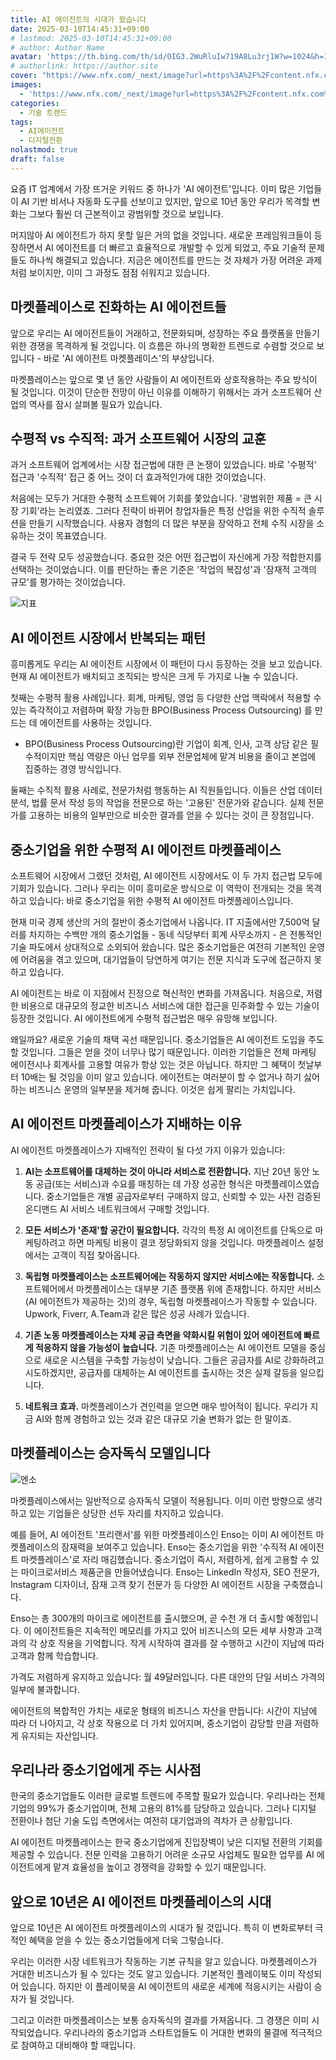 ```yaml
---
title: AI 에이전트의 시대가 왔습니다
date: 2025-03-10T14:45:31+09:00
# lastmod: 2025-03-10T14:45:31+09:00
# author: Author Name
avatar: 'https://th.bing.com/th/id/OIG3.2WuRluIw719A8Lu3rj1W?w=1024&h=1024&rs=1&pid=ImgDetMain'
# authorlink: https://author.site
cover: "https://www.nfx.com/_next/image?url=https%3A%2F%2Fcontent.nfx.com%2Fwp-content%2Fuploads%2F2025%2F02%2FBG-3.webp&w=1080&q=75"
images:
  - 'https://www.nfx.com/_next/image?url=https%3A%2F%2Fcontent.nfx.com%2Fwp-content%2Fuploads%2F2025%2F02%2FBG-3.webp&w=1080&q=75'
categories:
  - 기술 트렌드
tags:
  - AI에이전트
  - 디지털전환
nolastmod: true
draft: false
---
```


요즘 IT 업계에서 가장 뜨거운 키워드 중 하나가 'AI 에이전트'입니다. 이미 많은 기업들이 AI 기반 비서나 자동화 도구를 선보이고 있지만, 앞으로 10년 동안 우리가 목격할 변화는 그보다 훨씬 더 근본적이고 광범위할 것으로 보입니다.

<!--more-->

머지않아 AI 에이전트가 하지 못할 일은 거의 없을 것입니다. 새로운 프레임워크들이 등장하면서 AI 에이전트를 더 빠르고 효율적으로 개발할 수 있게 되었고, 주요 기술적 문제들도 하나씩 해결되고 있습니다. 지금은 에이전트를 만드는 것 자체가 가장 어려운 과제처럼 보이지만, 이미 그 과정도 점점 쉬워지고 있습니다.

## 마켓플레이스로 진화하는 AI 에이전트들

앞으로 우리는 AI 에이전트들이 거래하고, 전문화되며, 성장하는 주요 플랫폼을 만들기 위한 경쟁을 목격하게 될 것입니다. 이 흐름은 하나의 명확한 트렌드로 수렴할 것으로 보입니다 - 바로 'AI 에이전트 마켓플레이스'의 부상입니다.

마켓플레이스는 앞으로 몇 년 동안 사람들이 AI 에이전트와 상호작용하는 주요 방식이 될 것입니다. 이것이 단순한 전망이 아닌 이유를 이해하기 위해서는 과거 소프트웨어 산업의 역사를 잠시 살펴볼 필요가 있습니다.

## 수평적 vs 수직적: 과거 소프트웨어 시장의 교훈

과거 소프트웨어 업계에서는 시장 접근법에 대한 큰 논쟁이 있었습니다. 바로 '수평적' 접근과 '수직적' 접근 중 어느 것이 더 효과적인가에 대한 것이었습니다.

처음에는 모두가 거대한 수평적 소프트웨어 기회를 쫓았습니다. '광범위한 제품 = 큰 시장 기회'라는 논리였죠. 그러다 전략이 바뀌어 창업자들은 특정 산업을 위한 수직적 솔루션을 만들기 시작했습니다. 사용자 경험의 더 많은 부분을 장악하고 전체 수직 시장을 소유하는 것이 목표였습니다.

결국 두 전략 모두 성공했습니다. 중요한 것은 어떤 접근법이 자신에게 가장 적합한지를 선택하는 것이었습니다. 이를 판단하는 좋은 기준은 '작업의 복잡성'과 '잠재적 고객의 규모'를 평가하는 것이었습니다.

![지표](https://www.nfx.com/_next/image?url=https%3A%2F%2Fcontent.nfx.com%2Fwp-content%2Fuploads%2F2025%2F02%2FFinal-Chart.001.jpeg&w=750&q=75)

## AI 에이전트 시장에서 반복되는 패턴

흥미롭게도 우리는 AI 에이전트 시장에서 이 패턴이 다시 등장하는 것을 보고 있습니다. 현재 AI 에이전트가 배치되고 조직되는 방식은 크게 두 가지로 나눌 수 있습니다.

첫째는 수평적 활용 사례입니다. 회계, 마케팅, 영업 등 다양한 산업 맥락에서 적용할 수 있는 즉각적이고 저렴하며 확장 가능한 BPO(Business Process Outsourcing) 를 만드는 데 에이전트를 사용하는 것입니다.
* BPO(Business Process Outsourcing)란 기업이 회계, 인사, 고객 상담 같은 필수적이지만 핵심 역량은 아닌 업무를 외부 전문업체에 맡겨 비용을 줄이고 본업에 집중하는 경영 방식입니다.

둘째는 수직적 활용 사례로, 전문가처럼 행동하는 AI 직원들입니다. 이들은 산업 데이터 분석, 법률 문서 작성 등의 작업을 전문으로 하는 '고용된' 전문가와 같습니다. 실제 전문가를 고용하는 비용의 일부만으로 비슷한 결과를 얻을 수 있다는 것이 큰 장점입니다.

## 중소기업을 위한 수평적 AI 에이전트 마켓플레이스

소프트웨어 시장에서 그랬던 것처럼, AI 에이전트 시장에서도 이 두 가지 접근법 모두에 기회가 있습니다. 그러나 우리는 이미 흥미로운 방식으로 이 역학이 전개되는 것을 목격하고 있습니다: 바로 중소기업을 위한 수평적 AI 에이전트 마켓플레이스입니다.

현재 미국 경제 생산의 거의 절반이 중소기업에서 나옵니다. IT 지출에서만 7,500억 달러를 차지하는 수백만 개의 중소기업들 - 동네 식당부터 회계 사무소까지 - 은 전통적인 기술 파도에서 상대적으로 소외되어 왔습니다. 많은 중소기업들은 여전히 기본적인 운영에 어려움을 겪고 있으며, 대기업들이 당연하게 여기는 전문 지식과 도구에 접근하지 못하고 있습니다.

AI 에이전트는 바로 이 지점에서 진정으로 혁신적인 변화를 가져옵니다. 처음으로, 저렴한 비용으로 대규모의 정교한 비즈니스 서비스에 대한 접근을 민주화할 수 있는 기술이 등장한 것입니다. AI 에이전트에게 수평적 접근법은 매우 유망해 보입니다.

왜일까요? 새로운 기술의 채택 곡선 때문입니다. 중소기업들은 AI 에이전트 도입을 주도할 것입니다. 그들은 얻을 것이 너무나 많기 때문입니다. 이러한 기업들은 전체 마케팅 에이전시나 회계사를 고용할 여유가 항상 있는 것은 아닙니다. 하지만 그 혜택이 첫날부터 10배는 될 것임을 이미 알고 있습니다. 에이전트는 여러분이 할 수 없거나 하기 싫어하는 비즈니스 운영의 일부분을 제거해 줍니다. 이것은 쉽게 팔리는 가치입니다.

## AI 에이전트 마켓플레이스가 지배하는 이유

AI 에이전트 마켓플레이스가 지배적인 전략이 될 다섯 가지 이유가 있습니다:

1. **AI는 소프트웨어를 대체하는 것이 아니라 서비스로 전환합니다.**
   지난 20년 동안 노동 공급(또는 서비스)과 수요를 매칭하는 데 가장 성공한 형식은 마켓플레이스였습니다. 중소기업들은 개별 공급자로부터 구매하지 않고, 신뢰할 수 있는 사전 검증된 온디맨드 AI 서비스 네트워크에서 구매할 것입니다.

2. **모든 서비스가 '존재'할 공간이 필요합니다.**
   각각의 특정 AI 에이전트를 단독으로 마케팅하려고 하면 마케팅 비용이 결코 정당화되지 않을 것입니다. 마켓플레이스 설정에서는 고객이 직접 찾아옵니다.

3. **독립형 마켓플레이스는 소프트웨어에는 작동하지 않지만 서비스에는 작동합니다.**
   소프트웨어에서 마켓플레이스는 대부분 기존 플랫폼 위에 존재합니다. 하지만 서비스(AI 에이전트가 제공하는 것)의 경우, 독립형 마켓플레이스가 작동할 수 있습니다. Upwork, Fiverr, A.Team과 같은 많은 성공 사례가 있습니다.

4. **기존 노동 마켓플레이스는 자체 공급 측면을 약화시킬 위험이 있어 에이전트에 빠르게 적응하지 않을 가능성이 높습니다.**
   기존 마켓플레이스는 AI 에이전트 모델을 중심으로 새로운 시스템을 구축할 가능성이 낮습니다. 그들은 공급자를 AI로 강화하려고 시도하겠지만, 공급자를 대체하는 AI 에이전트를 출시하는 것은 실제 갈등을 일으킵니다.

5. **네트워크 효과.**
   마켓플레이스가 견인력을 얻으면 매우 방어적이 됩니다. 우리가 지금 AI와 함께 경험하고 있는 것과 같은 대규모 기술 변화가 없는 한 말이죠.

## 마켓플레이스는 승자독식 모델입니다

![엔소](https://www.nfx.com/_next/image?url=https%3A%2F%2Fcontent.nfx.com%2Fwp-content%2Fuploads%2F2025%2F02%2Fword-image-20650-4.png&w=750&q=75)

마켓플레이스에서는 일반적으로 승자독식 모델이 적용됩니다. 이미 이런 방향으로 생각하고 있는 기업들은 상당한 선두 자리를 차지하고 있습니다.

예를 들어, AI 에이전트 '프리랜서'를 위한 마켓플레이스인 Enso는 이미 AI 에이전트 마켓플레이스의 잠재력을 보여주고 있습니다. Enso는 중소기업을 위한 '수직적 AI 에이전트 마켓플레이스'로 자리 매김했습니다. 중소기업이 즉시, 저렴하게, 쉽게 고용할 수 있는 마이크로서비스 제품군을 만들어냈습니다. Enso는 LinkedIn 작성자, SEO 전문가, Instagram 디자이너, 잠재 고객 찾기 전문가 등 다양한 AI 에이전트 시장을 구축했습니다.

Enso는 총 300개의 마이크로 에이전트를 출시했으며, 곧 수천 개 더 출시할 예정입니다. 이 에이전트들은 지속적인 메모리를 가지고 있어 비즈니스의 모든 세부 사항과 고객과의 각 상호 작용을 기억합니다. 작게 시작하여 결과를 잘 수행하고 시간이 지남에 따라 고객과 함께 학습합니다.

가격도 저렴하게 유지하고 있습니다: 월 49달러입니다. 다른 대안의 단일 서비스 가격의 일부에 불과합니다.

에이전트의 복합적인 가치는 새로운 형태의 비즈니스 자산을 만듭니다: 시간이 지남에 따라 더 나아지고, 각 상호 작용으로 더 가치 있어지며, 중소기업이 감당할 만큼 저렴하게 유지되는 자산입니다.

## 우리나라 중소기업에게 주는 시사점

한국의 중소기업들도 이러한 글로벌 트렌드에 주목할 필요가 있습니다. 우리나라는 전체 기업의 99%가 중소기업이며, 전체 고용의 81%를 담당하고 있습니다. 그러나 디지털 전환이나 첨단 기술 도입 측면에서는 여전히 대기업과의 격차가 큰 상황입니다.

AI 에이전트 마켓플레이스는 한국 중소기업에게 진입장벽이 낮은 디지털 전환의 기회를 제공할 수 있습니다. 전문 인력을 고용하기 어려운 소규모 사업체도 필요한 업무를 AI 에이전트에게 맡겨 효율성을 높이고 경쟁력을 강화할 수 있기 때문입니다.

## 앞으로 10년은 AI 에이전트 마켓플레이스의 시대

앞으로 10년은 AI 에이전트 마켓플레이스의 시대가 될 것입니다. 특히 이 변화로부터 극적인 혜택을 얻을 수 있는 중소기업들에게 더욱 그렇습니다.

우리는 이러한 시장 네트워크가 작동하는 기본 규칙을 알고 있습니다. 마켓플레이스가 거대한 비즈니스가 될 수 있다는 것도 알고 있습니다. 기본적인 플레이북도 이미 작성되어 있습니다. 하지만 이 플레이북을 AI 에이전트의 새로운 세계에 적응시키는 사람이 승자가 될 것입니다.

그리고 이러한 마켓플레이스는 보통 승자독식의 결과를 가져옵니다. 그 경쟁은 이미 시작되었습니다. 우리나라의 중소기업과 스타트업들도 이 거대한 변화의 물결에 적극적으로 참여하고 대비해야 할 때입니다.